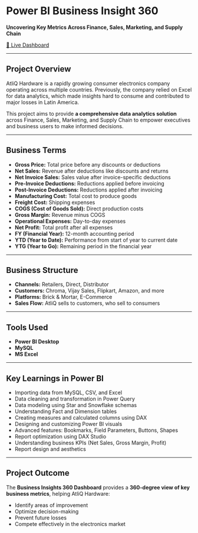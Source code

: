 # Power BI Business Insight 360

**Uncovering Key Metrics Across Finance, Sales, Marketing, and Supply Chain**

[🔗 Live Dashboard](https://app.powerbi.com/view?r=eyJrIjoiZmUzZTUzY2QtYmUzMS00NmVjLWFlNjktYjMwZjIyMTBmNzM0IiwidCI6ImM2ZTU0OWIzLTVmNDUtNDAzMi1hYWU5LWQ0MjQ0ZGM1YjJjNCJ9)

---

## Project Overview

AtliQ Hardware is a rapidly growing consumer electronics company operating across multiple countries. Previously, the company relied on Excel for data analytics, which made insights hard to consume and contributed to major losses in Latin America.

This project aims to provide **a comprehensive data analytics solution** across Finance, Sales, Marketing, and Supply Chain to empower executives and business users to make informed decisions.

---

## Business Terms

- **Gross Price:** Total price before any discounts or deductions
- **Net Sales:** Revenue after deductions like discounts and returns
- **Net Invoice Sales:** Sales value after invoice-specific deductions
- **Pre-Invoice Deductions:** Reductions applied before invoicing
- **Post-Invoice Deductions:** Reductions applied after invoicing
- **Manufacturing Cost:** Total cost to produce goods
- **Freight Cost:** Shipping expenses
- **COGS (Cost of Goods Sold):** Direct production costs
- **Gross Margin:** Revenue minus COGS
- **Operational Expenses:** Day-to-day expenses
- **Net Profit:** Total profit after all expenses
- **FY (Financial Year):** 12-month accounting period
- **YTD (Year to Date):** Performance from start of year to current date
- **YTG (Year to Go):** Remaining period in the financial year

---

## Business Structure

- **Channels:** Retailers, Direct, Distributor
- **Customers:** Chroma, Vijay Sales, Flipkart, Amazon, and more
- **Platforms:** Brick & Mortar, E-Commerce
- **Sales Flow:** AtliQ sells to customers, who sell to consumers

---

## Tools Used

- **Power BI Desktop**
- **MySQL**
- **MS Excel**

---

## Key Learnings in Power BI

- Importing data from MySQL, CSV, and Excel
- Data cleaning and transformation in Power Query
- Data modeling using Star and Snowflake schemas
- Understanding Fact and Dimension tables
- Creating measures and calculated columns using DAX
- Designing and customizing Power BI visuals
- Advanced features: Bookmarks, Field Parameters, Buttons, Shapes
- Report optimization using DAX Studio
- Understanding business KPIs (Net Sales, Gross Margin, Profit)
- Report design and aesthetics

---

## Project Outcome

The **Business Insights 360 Dashboard** provides a **360-degree view of key business metrics**, helping AtliQ Hardware:

- Identify areas of improvement
- Optimize decision-making
- Prevent future losses
- Compete effectively in the electronics market
